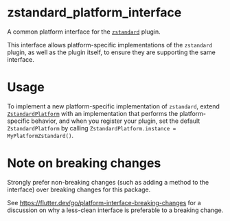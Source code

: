 # zstandard_platform_interface

A common platform interface for the [`zstandard`][1] plugin.

This interface allows platform-specific implementations of the `zstandard`
plugin, as well as the plugin itself, to ensure they are supporting the
same interface.

# Usage

To implement a new platform-specific implementation of `zstandard`, extend
[`ZstandardPlatform`][2] with an implementation that performs the
platform-specific behavior, and when you register your plugin, set the default
`ZstandardPlatform` by calling
`ZstandardPlatform.instance = MyPlatformZstandard()`.

# Note on breaking changes

Strongly prefer non-breaking changes (such as adding a method to the interface)
over breaking changes for this package.

See https://flutter.dev/go/platform-interface-breaking-changes for a discussion
on why a less-clean interface is preferable to a breaking change.

[1]: ../zstandard
[2]: lib/zstandard_platform_interface.dart